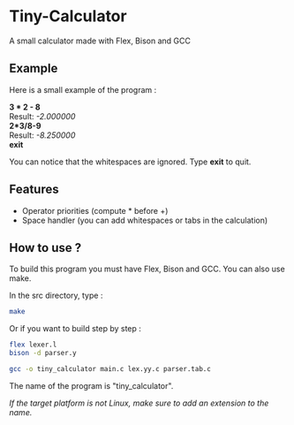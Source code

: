 # Tiny-Calculator

A small calculator made with Flex, Bison and GCC

## Example ##

Here is a small example of the program :

__3 * 2 - 8__  
Result: _-2.000000_  
__2*3/8-9__  
Result: _-8.250000_  
__exit__  

You can notice that the whitespaces are ignored.
Type __exit__ to quit.

## Features ##

- Operator priorities (compute * before +)
- Space handler (you can add whitespaces or tabs in the calculation)

## How to use ? ##

To build this program you must have Flex, Bison and GCC.
You can also use make.

In the src directory, type :

```bash
make
```

Or if you want to build step by step : 

```bash
flex lexer.l
bison -d parser.y

gcc -o tiny_calculator main.c lex.yy.c parser.tab.c
```

The name of the program is "tiny_calculator".  

_If the target platform is not Linux, make sure to add an extension to the name._
